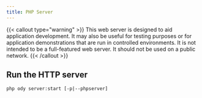 ```yaml
---
title: PHP Server
---
```

{{< callout type="warning" >}}
This web server is designed to aid application development. It may also be useful for testing purposes or for 
application demonstrations that are run in controlled environments. It is not intended to be a full-featured 
web server. It should not be used on a public network.
{{< /callout >}}
## Run the HTTP server
```
php ody server:start [-p|--phpserver]
```